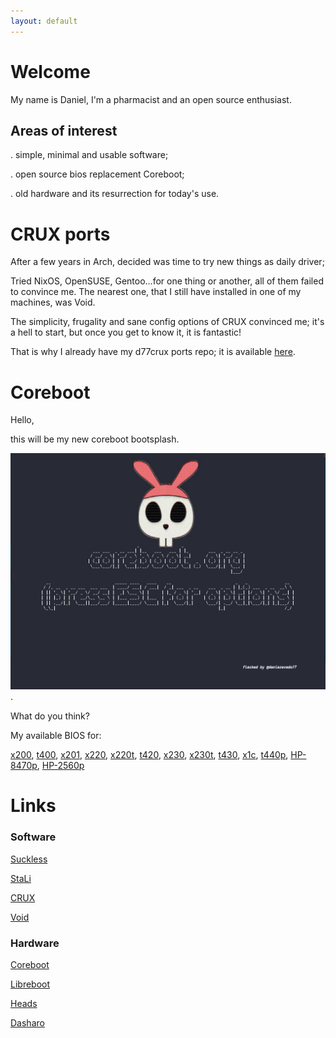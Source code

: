 ```yaml
---
layout: default
---
```


# Welcome

My name is Daniel, I'm a pharmacist and an open source enthusiast.

## Areas of interest

. simple, minimal and usable software;

. open source bios replacement Coreboot;

. old hardware and its resurrection for today's use.

# CRUX ports

After a few years in Arch, decided was time to try new things as daily driver;

Tried NixOS, OpenSUSE, Gentoo...for one thing or another, all of them failed to convince me.
The nearest one, that I still have installed in one of my machines, was Void.

The simplicity, frugality and sane config options of CRUX convinced me; it's a hell to start, but once you get to know it, it is fantastic!

That is why I already have my d77crux ports repo; it is available [here](https://github.com/dani-77/d77crux).


# Coreboot

Hello,

this will be my new coreboot bootsplash.

![bootsplash](/img/backI.png).

What do you think?

My available BIOS for:

 [x200](https://github.com/dani-77/x200), [t400](https://github.com/dani-77/t400), [x201](https://github.com/dani-77/x201), [x220](https://github.com/dani-77/x220), [x220t](https://github.com/dani-77/x220t), [t420](https://github.com/dani-77/t420), [x230](https://github.com/dani-77/x230), [x230t](https://github.com/dani-77/x230t), [t430](https://github.com/dani-77/t430), [x1c](https://github.com/dani-77/x1-carbon-gen-1), [t440p](https://github.com/dani-77/t440p), [HP-8470p](https://github.com/dani-77/HP-8470p-Coreboot), [HP-2560p](https://github.com/dani-77/HP-2560p-Coreboot)


# Links

### Software

[Suckless](https://suckless.org)

[StaLi](https://sta.li/)

[CRUX](https://crux.nu)

[Void](https://voidlinux.org/)

### Hardware

[Coreboot](https://coreboot.org)

[Libreboot](https://libreboot.org)

[Heads](https://osresearch.net/)

[Dasharo](https://www.dasharo.com)

